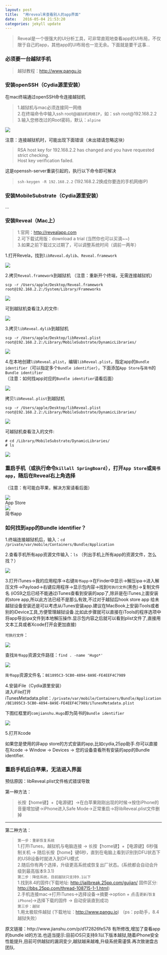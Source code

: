 ```yaml
---
layout: post
title:  "用reveal来查看别人的app界面"
date:   2016-05-04 21:53:20
categories: jekyll update
---
```

<div class="show-content"><blockquote><p>Reveal是一个很强大的UI分析工具，可非常直观地查看app的UI布局，不仅限于自己的app，其他app的UI布局也一览无余。下面就是要干这事...</p></blockquote>
<h3>必须要一台越狱手机</h3>
<blockquote><p>越狱教程：<a href="http://www.pangu.io" target="_blank">http://www.pangu.io</a></p></blockquote>
<h3>安装openSSH（Cydia源里安装）</h3>
<p>在mac终端通过openSSH命令连接越狱机</p>
<blockquote><p>1.越狱机与mac必须连接同一网络<br>  2.在终端命令中输入ssh root@<code>越狱机网络IP</code>，如：ssh root@192.168.2.2<br>  3.输入您修改过的Root密码，默认：<code>alpine</code></p></blockquote>
<div class="image-package">
<img src="http://upload-images.jianshu.io/upload_images/295346-9cc541e11fda0e54.png?imageMogr2/auto-orient/strip%257CimageView2/2/w/1240" data-original-src="http://upload-images.jianshu.io/upload_images/295346-9cc541e11fda0e54.png"><br><div class="image-caption"></div>
</div>
<p>注意：连接越狱机时，可能出现下面错误（未出错请忽略这块）</p>
<blockquote><p>RSA host key for 192.168.2.2 has changed and you have requested strict checking.<br>Host key verification failed.</p></blockquote>
<p>这是openssh-server重装引起的，执行以下命令即可解决</p>
<blockquote><p><code>ssh-keygen -R 192.168.2.2</code>  (192.168.2.2换成你要连的手机网络IP)</p></blockquote>
<h3>安装MobileSubstrate（Cydia源里安装）</h3>
<p>...</p>
<h3>安装Reveal（Mac上）</h3>
<blockquote><p>1.官网：<a href="http://revealapp.com" target="_blank">http://revealapp.com</a><br>2.可下载试用版：download a trial (当然你也可以买滴~~)<br>3.如果之前下载过又过期了，可以调整系统时间（调前一两年）</p></blockquote>
<p>1.打开Revela，找到<code>libReveal.dylib</code>、<code>Reveal.framework</code></p>
<div class="image-package">
<img src="http://upload-images.jianshu.io/upload_images/295346-d5b5d4e236539aec.png?imageMogr2/auto-orient/strip%257CimageView2/2/w/1240" data-original-src="http://upload-images.jianshu.io/upload_images/295346-d5b5d4e236539aec.png"><br><div class="image-caption"></div>
</div>
<p>2.拷贝<code>Reveal.framework</code>到越狱机 （注意：重新开个终端，无需连接越狱机）</p>
<pre><code class="objc">scp -r /Users/apple/Desktop/Reveal.framework  root@192.168.2.2:/System/Library/Frameworks</code></pre>
<div class="image-package">
<img src="http://upload-images.jianshu.io/upload_images/295346-5c2de59a14c5f8f1.png?imageMogr2/auto-orient/strip%257CimageView2/2/w/1240" data-original-src="http://upload-images.jianshu.io/upload_images/295346-5c2de59a14c5f8f1.png"><br><div class="image-caption"></div>
</div>
<p>可到越狱机查看注入的文件:</p>
<div class="image-package">
<img src="http://upload-images.jianshu.io/upload_images/295346-8fe828830756372b.png?imageMogr2/auto-orient/strip%257CimageView2/2/w/1240" data-original-src="http://upload-images.jianshu.io/upload_images/295346-8fe828830756372b.png"><br><div class="image-caption"></div>
</div>
<p>3.拷贝<code>libReveal.dylib</code>到越狱机</p>
<pre><code class="objc">scp -r /Users/apple/Desktop/libReveal.plist root@192.168.2.2:/Library/MobileSubstrate/DynamicLibraries/</code></pre>
<div class="image-package">
<img src="http://upload-images.jianshu.io/upload_images/295346-51cb0b76ce3a2208.png?imageMogr2/auto-orient/strip%257CimageView2/2/w/1240" data-original-src="http://upload-images.jianshu.io/upload_images/295346-51cb0b76ce3a2208.png"><br><div class="image-caption"></div>
</div>
<p>4.在本地创建<code>libReveal.plist</code>，编辑<code>libReveal.plist</code>，指定app的<code>Bundle identifier</code>（可以指定多个<code>Bundle identifier</code>），下面添加<code>App Store</code>与<code>简书</code>的<code>Bundle identifier</code><br>（注意：如何找app对应的<code>Bundle identifier</code>请看后面）</p>
<div class="image-package">
<img src="http://upload-images.jianshu.io/upload_images/295346-75f59b872bc774cd.png?imageMogr2/auto-orient/strip%257CimageView2/2/w/1240" data-original-src="http://upload-images.jianshu.io/upload_images/295346-75f59b872bc774cd.png"><br><div class="image-caption"></div>
</div>
<p>拷贝<code>libReveal.plist</code>到越狱机</p>
<pre><code class="objc">scp -r /Users/apple/Desktop/libReveal.plist root@192.168.2.2:/Library/MobileSubstrate/DynamicLibraries/</code></pre>
<div class="image-package">
<img src="http://upload-images.jianshu.io/upload_images/295346-654a10e8477e5ea4.png?imageMogr2/auto-orient/strip%257CimageView2/2/w/1240" data-original-src="http://upload-images.jianshu.io/upload_images/295346-654a10e8477e5ea4.png"><br><div class="image-caption"></div>
</div>
<p>可越狱机查看注入的文件:</p>
<pre><code class="objc"># cd /Library/MobileSubstrate/DynamicLibraries/
# ls</code></pre>
<div class="image-package">
<img src="http://upload-images.jianshu.io/upload_images/295346-ce6119859c009e43.png?imageMogr2/auto-orient/strip%257CimageView2/2/w/1240" data-original-src="http://upload-images.jianshu.io/upload_images/295346-ce6119859c009e43.png"><br><div class="image-caption"></div>
</div>
<h3>重启手机（或执行命令<code>killall SpringBoard</code>），打开<code>App Store</code>或<code>简书app</code>，随后在Reveal右上角选择</h3>
<p>（注意：有可能白苹果，解决方案请看后面）</p>
<div class="image-package">
<img src="http://upload-images.jianshu.io/upload_images/295346-cdaee7ee5946b7d9.png?imageMogr2/auto-orient/strip%257CimageView2/2/w/1240" data-original-src="http://upload-images.jianshu.io/upload_images/295346-cdaee7ee5946b7d9.png"><br><div class="image-caption">App Store</div>
</div>
<div class="image-package">
<img src="http://upload-images.jianshu.io/upload_images/295346-01fb09a0fcdcd659.png?imageMogr2/auto-orient/strip%257CimageView2/2/w/1240" data-original-src="http://upload-images.jianshu.io/upload_images/295346-01fb09a0fcdcd659.png"><br><div class="image-caption">简书app</div>
</div>
<h3>如何找到app的Bundle identifier？</h3>
<p>1.终端连接越狱机后，输入：<code>cd /private/var/mobile/Containers/Bundle/Application</code></p>
<p>2.查看手机所有app资源文件输入：<code>ls</code>  （列出手机上所有app的资源文件，怎么找？）</p>
<div class="image-package">
<img src="http://upload-images.jianshu.io/upload_images/295346-2815acc01ddaac2b.png?imageMogr2/auto-orient/strip%257CimageView2/2/w/1240" data-original-src="http://upload-images.jianshu.io/upload_images/295346-2815acc01ddaac2b.png"><br><div class="image-caption"></div>
</div>
<p>3.打开iTunes-&gt;我的应用程序-&gt;右键<code>简书app</code>-&gt;在Finder中显示-&gt;解压ipa-&gt;进入解压文件-&gt;Payload-&gt;右键应用程序-&gt;显示包内容-&gt;找到<code>可执行文件</code>(黑色)-&gt;复制文件名 (iOS9之后已经不能通过iTunes查看到安装的app了,除非是在iTunes上面安装的store app,所以此方法已经不是那么有效,不过对于越狱后hook store app 给未越狱设备安装还是可以考虑从iTunes安装app.建议在MacBook上安装iTools或者别的iDevice工具,方便管理越狱设备.比如此步骤就可以直接在iTools的程序选项中将app导出ipa文件到本地解压操作.显示包内容之后就可以看到plist文件了,直接用文本工具或者Xcode打开会更加直接)</p>
<p><code>可执行文件</code>：<br></p><div class="image-package">
<img src="http://upload-images.jianshu.io/upload_images/295346-4ff43aabc45845ca.png?imageMogr2/auto-orient/strip%257CimageView2/2/w/1240" data-original-src="http://upload-images.jianshu.io/upload_images/295346-4ff43aabc45845ca.png"><br><div class="image-caption"></div>
</div>
<p>查找<code>简书app</code>资源文件路径：<code>find . -name 'Hugo*'</code></p>
<div class="image-package">
<img src="http://upload-images.jianshu.io/upload_images/295346-6e858e92ce60eb16.png?imageMogr2/auto-orient/strip%257CimageView2/2/w/1240" data-original-src="http://upload-images.jianshu.io/upload_images/295346-6e858e92ce60eb16.png"><br><div class="image-caption"></div>
</div>
<p><code>简书app</code>资源文件名：<code>BE1895C3-5CB0-4894-8A9E-FE4EEF4C7989</code> </p>
<p>4.安装iFile（Cydia源里安装）<br>进入iFile打开iTunesMetadata.plist：<code>/private/var/mobile/Containers/Bundle/Application/BE1895C3-5CB0-4894-8A9E-FE4EEF4C7989/iTunesMetadata.plist</code></p>
<p>下图红框里的<code>comjianshu.Hugo</code>即为简书的<code>Bundle identifier</code></p>
<div class="image-package">
<img src="http://upload-images.jianshu.io/upload_images/295346-c935e5d5820d4a98.png?imageMogr2/auto-orient/strip%257CimageView2/2/w/1240" data-original-src="http://upload-images.jianshu.io/upload_images/295346-c935e5d5820d4a98.png"><br><div class="image-caption"></div>
</div>
<p>5.打开Xcode</p>
<p>如果您是使用的非app store的方式安装的app,比如cydia,25pp助手.你可以直接在Xcode -> Window -> Devices -> 您的设备查看所有安装的app的Bundle identifier.</p>
<h3>重启手机后白苹果，无法进入界面</h3>
<p>预估原因：libReveal.plist文件格式错误导致</p>
<p>第一种方法：</p>
<blockquote><p>长按【home键】+【电源键】-&gt;在白苹果刚刚出现的时候-&gt;按住iPhone的音量增加键-&gt;iPhone进入Safe Mode-&gt;正常重启-&gt;将libReveal.plist文件删掉</p></blockquote>
<hr>
<p>第二种方法：</p>
<blockquote><p><code>第一步：重新恢复系统</code><br>1.打开iTunes，越狱机与电脑连接 -&gt; 长按【home键】+【电源键】6秒强制关机 -&gt; 随后长按【home】键6秒，直到在电脑上看到识别到DFU状态下的USB设备时就进入到DFU模式<br>2.随后你有两个选择，升级更高系统或恢复出厂状态。(系统都会自动会升级到最高版本9.3.1)<br><code>第二步：降低系统，目前越狱只支持9.1以下</code><br>1.找到8.4的固件(下载地址: <a href="http://jailbreak.25pp.com/gujian/" target="_blank">http://jailbreak.25pp.com/gujian/</a> 固件区分: <a href="http://bbs.25pp.com/thread-108715-1-1.html" target="_blank">http://bbs.25pp.com/thread-108715-1-1.html</a>)<br>2.手机连接mac-&gt;打开iTunes-&gt;选择设备-&gt;摘要-&gt;option + 点击<code>更新</code>/<code>恢复iPhone</code>)-&gt;选择下载的固件 -&gt; 自动安装直到成功<br><code>第三步：越狱</code><br>1.用太极软件越狱 (下载地址：<a href="http://www.pangu.io" target="_blank">http://www.pangu.io</a>)  （ps：pp助手，8.4越狱失败）</p></blockquote>
</div>
原文链接：http://www.jianshu.com/p/d172826fe578 有所修改,增加了查看app的bundle id的方法.也适当提示:目前iOS只支持9.1以下版本越狱,随着iPhone安全性能提升,目前可供越狱的漏洞变少,越狱越来越难,升级系统需谨慎.再次致谢盘古团队.